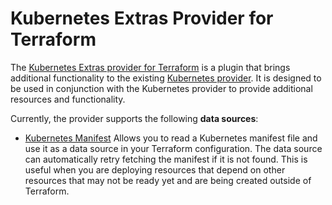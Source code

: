 # Kubernetes Extras Provider for Terraform

The [Kubernetes Extras provider for Terraform](https://registry.terraform.io/providers/frederic-arr/nanoid/latest) is a plugin that brings additional functionality to the existing [Kubernetes provider](https://registry.terraform.io/providers/hashicorp/kubernetes). It is designed to be used in conjunction with the Kubernetes provider to provide additional resources and functionality.

Currently, the provider supports the following **data sources**:
- [Kubernetes Manifest](https://registry.terraform.io/providers/frederic-arr/nanoid/latest/docs/data-sources/manifest)
  Allows you to read a Kubernetes manifest file and use it as a data source in your Terraform configuration. The data source can automatically retry fetching the manifest if it is not found. This is useful when you are deploying resources that depend on other resources that may not be ready yet and are being created outside of Terraform.
